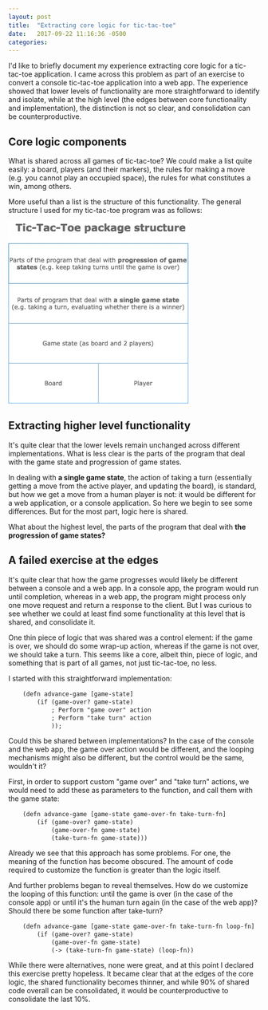 ```yaml
---
layout: post
title:  "Extracting core logic for tic-tac-toe"
date:   2017-09-22 11:16:36 -0500
categories: 
---
```


I'd like to briefly document my experience extracting core logic for a tic-tac-toe application. I came across this problem as part of an exercise to convert a console tic-tac-toe application into a web app. The experience showed that lower levels of functionality are more straightforward to identify and isolate, while at the high level (the edges between core functionality and implementation), the distinction is not so clear, and consolidation can be counterproductive.


## Core logic components

What is shared across all games of tic-tac-toe? We could make a list quite easily: a board, players (and their markers), the rules for making a move (e.g. you cannot play an occupied space), the rules for what constitutes a win, among others.

More useful than a list is the structure of this functionality. The general structure I used for my tic-tac-toe program was as follows:

![alt text](/assets/tic-tac-toe-core-logic.jpg)


## Extracting higher level functionality

It's quite clear that the lower levels remain unchanged across different implementations. What is less clear is the parts of the program that deal with the game state and progression of game states.

In dealing with **a single game state**, the action of taking a turn (essentially getting a move from the active player, and updating the board), is standard, but how we get a move from a human player is not: it would be different for a web application, or a console application. So here we begin to see some differences. But for the most part, logic here is shared.

What about the highest level, the parts of the program that deal with **the progression of game states?**


## A failed exercise at the edges

It's quite clear that how the game progresses would likely be different between a console and a web app. In a console app, the program would run until completion, whereas in a web app, the program might process only one move request and return a response to the client. But I was curious to see whether we could at least find some functionality at this level that is shared, and consolidate it.

One thin piece of logic that was shared was a control element: if the game is over, we should do some wrap-up action, whereas if the game is not over, we should take a turn. This seems like a core, albeit thin, piece of logic, and something that is part of all games, not just tic-tac-toe, no less. 

I started with this straightforward implementation: 

```
	(defn advance-game [game-state]
		(if (game-over? game-state)
			; Perform "game over" action
			; Perform "take turn" action
			));
```

Could this be shared between implementations? In the case of the console and the web app, the game over action would be different, and the looping mechanisms might also be different, but the control would be the same, wouldn't it? 

First, in order to support custom "game over" and "take turn" actions, we would need to add these as parameters to the function, and call them with the game state:

```
	(defn advance-game [game-state game-over-fn take-turn-fn]
		(if (game-over? game-state)
			(game-over-fn game-state)
			(take-turn-fn game-state)))
```
Already we see that this approach has some problems. For one, the meaning of the function has become obscured. The amount of code required to customize the function is greater than the logic itself. 

And further problems began to reveal themselves. How do we customize the looping of this function: until the game is over (in the case of the console app) or until it's the human turn again (in the case of the web app)? Should there be some function after take-turn?

```
	(defn advance-game [game-state game-over-fn take-turn-fn loop-fn]
		(if (game-over? game-state)
			(game-over-fn game-state)
			(-> (take-turn-fn game-state) (loop-fn))
```

While there were alternatives, none were great, and at this point I declared this exercise pretty hopeless. It became clear that at the edges of the core logic, the shared functionality becomes thinner, and while 90% of shared code overall can be consolidated, it would be counterproductive to consolidate the last 10%.
